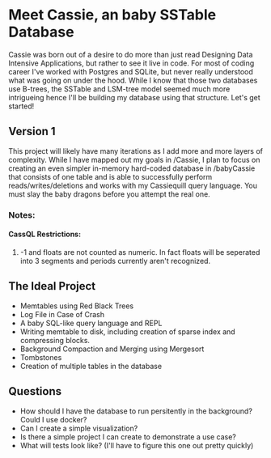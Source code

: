 # Meet Cassie, an baby SSTable Database

Cassie was born out of a desire to do more than just read Designing Data Intensive Applications, but rather to see it live in code. For most of coding career I've worked with Postgres and SQLite, but never really understood what was going on under the hood. While I know that those two databases use B-trees, the SSTable and LSM-tree model seemed much more intrigueing hence I'll be building my database using that structure. Let's get started!

## Version 1

This project will likely have many iterations as I add more and more layers of complexity. While I have mapped out my goals in /Cassie, I plan to focus on creating an even simpler in-memory hard-coded database in /babyCassie that consists of one table and is able to successfully perform reads/writes/deletions and works with my Cassiequill query language. You must slay the baby dragons before you attempt the real one.

### Notes:

#### CassQL Restrictions:

1. -1 and floats are not counted as numeric. In fact floats will be seperated into 3 segments and periods currently aren't recognized.

## The Ideal Project

- Memtables using Red Black Trees
- Log File in Case of Crash
- A baby SQL-like query language and REPL
- Writing memtable to disk, including creation of sparse index and compressing blocks.
- Background Compaction and Merging using Mergesort
- Tombstones
- Creation of multiple tables in the database

## Questions

- How should I have the database to run persitently in the background? Could I use docker? 
- Can I create a simple visualization?
- Is there a simple project I can create to demonstrate a use case?
- What will tests look like? (I'll have to figure this one out pretty quickly)